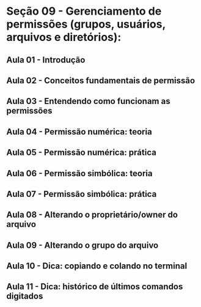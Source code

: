 # Seção 09 - Gerenciamento de permissões (grupos, usuários, arquivos e diretórios):

## Aula 01 - Introdução

## Aula 02 - Conceitos fundamentais de permissão

## Aula 03 - Entendendo como funcionam as permissões

## Aula 04 - Permissão numérica: teoria

## Aula 05 - Permissão numérica: prática

## Aula 06 - Permissão simbólica: teoria

## Aula 07 - Permissão simbólica: prática

## Aula 08 - Alterando o proprietário/owner do arquivo

## Aula 09 - Alterando o grupo do arquivo

## Aula 10 - Dica: copiando e colando no terminal

## Aula 11 - Dica: histórico de últimos comandos digitados
